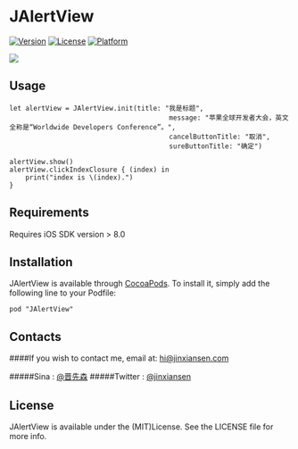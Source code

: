 # JAlertView

[![Version](https://img.shields.io/cocoapods/v/JAlertView.svg?style=flat)](http://cocoapods.org/pods/JAlertView)
[![License](https://img.shields.io/cocoapods/l/JAlertView.svg?style=flat)](http://cocoapods.org/pods/JAlertView)
[![Platform](https://img.shields.io/cocoapods/p/JAlertView.svg?style=flat)](http://cocoapods.org/pods/JAlertView)

![](JAlertView/pic.png)

## Usage

```
let alertView = JAlertView.init(title: "我是标题",
                                        message: "苹果全球开发者大会，英文全称是“Worldwide Developers Conference”。",
                                        cancelButtonTitle: "取消",
                                        sureButtonTitle: "确定")
        
alertView.show()
alertView.clickIndexClosure { (index) in
    print("index is \(index).")
}
```


## Requirements

Requires iOS SDK version > 8.0

## Installation

JAlertView is available through [CocoaPods](http://cocoapods.org). To install
it, simply add the following line to your Podfile:


```
pod "JAlertView"
```

## Contacts

####If you wish to contact me, email at: hi@jinxiansen.com

#####Sina : [@晋先森](http://weibo.com/3205872327)
#####Twitter : [@jinxiansen](https://twitter.com/jinxiansen)

## License

JAlertView is available under the (MIT)License. See the LICENSE file for more info.